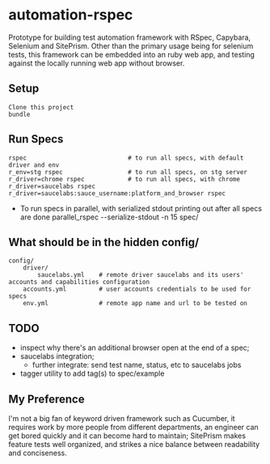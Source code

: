 # automation-rspec

Prototype for building test automation framework with RSpec, Capybara, Selenium and SitePrism.
Other than the primary usage being for selenium tests, this framework can be embedded into an
ruby web app, and testing against the locally running web app without browser.

## Setup
    Clone this project
    bundle

## Run Specs
    rspec                            # to run all specs, with default driver and env
    r_env=stg rspec                  # to run all specs, on stg server
    r_driver=chrome rspec            # to run all specs, with chrome
    r_driver=saucelabs rspec
    r_driver=saucelabs:sauce_username:platform_and_browser rspec

  * To run specs in parallel, with serialized stdout printing out after all specs are done
      parallel_rspec --serialize-stdout -n 15 spec/

## What should be in the hidden config/
    config/
        driver/
            saucelabs.yml    # remote driver saucelabs and its users' accounts and capabilities configuration
        accounts.yml         # user accounts credentials to be used for specs
        env.yml              # remote app name and url to be tested on

## TODO
* inspect why there's an additional browser open at the end of a spec;
* saucelabs integration;
    - further integrate: send test name, status, etc to saucelabs jobs
* tagger utility to add tag(s) to spec/example

## My Preference

I'm not a big fan of keyword driven framework such as Cucumber, it requires work by more people
from different departments, an engineer can get bored quickly and it can become hard to maintain;
SitePrism makes feature tests well organized, and strikes a nice balance between readability and conciseness.
